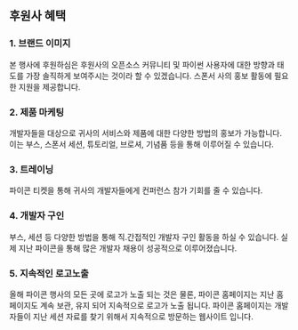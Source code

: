 ## 후원사 혜택

### 1. 브랜드 이미지
본 행사에 후원하심은 후원사의 오픈소스 커뮤니티 및 파이썬 사용자에 대한 방향과 태도를 가장 솔직하게 보여주시는 것이라 할 수 있겠습니다.  스폰서 사의 홍보 활동에 필요한 지원을 제공합니다.

### 2. 제품 마케팅
개발자들을 대상으로 귀사의 서비스와 제품에 대한 다양한 방법의 홍보가 가능합니다. 이는 부스, 스폰서 세션, 튜토리얼, 브로셔, 기념품 등을 통해 이루어질 수 있습니다.

### 3. 트레이닝
파이콘 티켓을 통해 귀사의 개발자들에게 컨퍼런스 참가 기회를 줄 수 있습니다.

### 4. 개발자 구인
부스, 세션 등 다양한 방법을 통해 직.간접적인 개발자 구인 활동을 하실 수 있습니다. 실제 지난 파이콘을 통해 많은 개발자 채용이 성공적으로 이루어졌습니다.

### 5. 지속적인 로고노출
올해 파이콘 행사의 모든 곳에 로고가 노출 되는 것은 물론, 파이콘 홈페이지는 지난 홈페이지도 계속 보관, 유지 되어 지속적으로 로고가 노출 됩니다.  파이콘 홈페이지는 개발자들이 지난 세션 자료를 찾기 위해서 지속적으로 방문하는 웹사이트 입니다.
